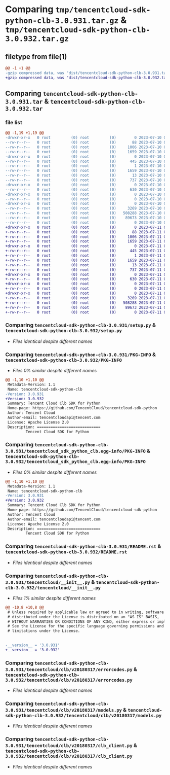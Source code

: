 # Comparing `tmp/tencentcloud-sdk-python-clb-3.0.931.tar.gz` & `tmp/tencentcloud-sdk-python-clb-3.0.932.tar.gz`

## filetype from file(1)

```diff
@@ -1 +1 @@
-gzip compressed data, was "dist/tencentcloud-sdk-python-clb-3.0.931.tar", last modified: Mon Jul 10 00:33:51 2023, max compression
+gzip compressed data, was "dist/tencentcloud-sdk-python-clb-3.0.932.tar", last modified: Tue Jul 11 00:34:17 2023, max compression
```

## Comparing `tencentcloud-sdk-python-clb-3.0.931.tar` & `tencentcloud-sdk-python-clb-3.0.932.tar`

### file list

```diff
@@ -1,19 +1,19 @@
-drwxr-xr-x   0 root         (0) root         (0)        0 2023-07-10 00:33:51.000000 tencentcloud-sdk-python-clb-3.0.931/
--rw-r--r--   0 root         (0) root         (0)       88 2023-07-10 00:33:51.000000 tencentcloud-sdk-python-clb-3.0.931/setup.cfg
--rw-r--r--   0 root         (0) root         (0)     1006 2023-07-10 00:33:51.000000 tencentcloud-sdk-python-clb-3.0.931/setup.py
--rw-r--r--   0 root         (0) root         (0)     1659 2023-07-10 00:33:51.000000 tencentcloud-sdk-python-clb-3.0.931/PKG-INFO
-drwxr-xr-x   0 root         (0) root         (0)        0 2023-07-10 00:33:51.000000 tencentcloud-sdk-python-clb-3.0.931/tencentcloud_sdk_python_clb.egg-info/
--rw-r--r--   0 root         (0) root         (0)      445 2023-07-10 00:33:51.000000 tencentcloud-sdk-python-clb-3.0.931/tencentcloud_sdk_python_clb.egg-info/SOURCES.txt
--rw-r--r--   0 root         (0) root         (0)        1 2023-07-10 00:33:51.000000 tencentcloud-sdk-python-clb-3.0.931/tencentcloud_sdk_python_clb.egg-info/dependency_links.txt
--rw-r--r--   0 root         (0) root         (0)     1659 2023-07-10 00:33:51.000000 tencentcloud-sdk-python-clb-3.0.931/tencentcloud_sdk_python_clb.egg-info/PKG-INFO
--rw-r--r--   0 root         (0) root         (0)       13 2023-07-10 00:33:51.000000 tencentcloud-sdk-python-clb-3.0.931/tencentcloud_sdk_python_clb.egg-info/top_level.txt
--rw-r--r--   0 root         (0) root         (0)      737 2023-07-10 00:33:51.000000 tencentcloud-sdk-python-clb-3.0.931/README.rst
-drwxr-xr-x   0 root         (0) root         (0)        0 2023-07-10 00:33:51.000000 tencentcloud-sdk-python-clb-3.0.931/tencentcloud/
--rw-r--r--   0 root         (0) root         (0)      630 2023-07-10 00:33:51.000000 tencentcloud-sdk-python-clb-3.0.931/tencentcloud/__init__.py
-drwxr-xr-x   0 root         (0) root         (0)        0 2023-07-10 00:33:51.000000 tencentcloud-sdk-python-clb-3.0.931/tencentcloud/clb/
--rw-r--r--   0 root         (0) root         (0)        0 2023-07-10 00:33:51.000000 tencentcloud-sdk-python-clb-3.0.931/tencentcloud/clb/__init__.py
-drwxr-xr-x   0 root         (0) root         (0)        0 2023-07-10 00:33:51.000000 tencentcloud-sdk-python-clb-3.0.931/tencentcloud/clb/v20180317/
--rw-r--r--   0 root         (0) root         (0)     3269 2023-07-10 00:33:51.000000 tencentcloud-sdk-python-clb-3.0.931/tencentcloud/clb/v20180317/errorcodes.py
--rw-r--r--   0 root         (0) root         (0)   508288 2023-07-10 00:33:51.000000 tencentcloud-sdk-python-clb-3.0.931/tencentcloud/clb/v20180317/models.py
--rw-r--r--   0 root         (0) root         (0)    89673 2023-07-10 00:33:51.000000 tencentcloud-sdk-python-clb-3.0.931/tencentcloud/clb/v20180317/clb_client.py
--rw-r--r--   0 root         (0) root         (0)        0 2023-07-10 00:33:51.000000 tencentcloud-sdk-python-clb-3.0.931/tencentcloud/clb/v20180317/__init__.py
+drwxr-xr-x   0 root         (0) root         (0)        0 2023-07-11 00:34:17.000000 tencentcloud-sdk-python-clb-3.0.932/
+-rw-r--r--   0 root         (0) root         (0)       88 2023-07-11 00:34:17.000000 tencentcloud-sdk-python-clb-3.0.932/setup.cfg
+-rw-r--r--   0 root         (0) root         (0)     1006 2023-07-11 00:34:17.000000 tencentcloud-sdk-python-clb-3.0.932/setup.py
+-rw-r--r--   0 root         (0) root         (0)     1659 2023-07-11 00:34:17.000000 tencentcloud-sdk-python-clb-3.0.932/PKG-INFO
+drwxr-xr-x   0 root         (0) root         (0)        0 2023-07-11 00:34:17.000000 tencentcloud-sdk-python-clb-3.0.932/tencentcloud_sdk_python_clb.egg-info/
+-rw-r--r--   0 root         (0) root         (0)      445 2023-07-11 00:34:17.000000 tencentcloud-sdk-python-clb-3.0.932/tencentcloud_sdk_python_clb.egg-info/SOURCES.txt
+-rw-r--r--   0 root         (0) root         (0)        1 2023-07-11 00:34:17.000000 tencentcloud-sdk-python-clb-3.0.932/tencentcloud_sdk_python_clb.egg-info/dependency_links.txt
+-rw-r--r--   0 root         (0) root         (0)     1659 2023-07-11 00:34:17.000000 tencentcloud-sdk-python-clb-3.0.932/tencentcloud_sdk_python_clb.egg-info/PKG-INFO
+-rw-r--r--   0 root         (0) root         (0)       13 2023-07-11 00:34:17.000000 tencentcloud-sdk-python-clb-3.0.932/tencentcloud_sdk_python_clb.egg-info/top_level.txt
+-rw-r--r--   0 root         (0) root         (0)      737 2023-07-11 00:34:17.000000 tencentcloud-sdk-python-clb-3.0.932/README.rst
+drwxr-xr-x   0 root         (0) root         (0)        0 2023-07-11 00:34:17.000000 tencentcloud-sdk-python-clb-3.0.932/tencentcloud/
+-rw-r--r--   0 root         (0) root         (0)      630 2023-07-11 00:34:17.000000 tencentcloud-sdk-python-clb-3.0.932/tencentcloud/__init__.py
+drwxr-xr-x   0 root         (0) root         (0)        0 2023-07-11 00:34:17.000000 tencentcloud-sdk-python-clb-3.0.932/tencentcloud/clb/
+-rw-r--r--   0 root         (0) root         (0)        0 2023-07-11 00:34:17.000000 tencentcloud-sdk-python-clb-3.0.932/tencentcloud/clb/__init__.py
+drwxr-xr-x   0 root         (0) root         (0)        0 2023-07-11 00:34:17.000000 tencentcloud-sdk-python-clb-3.0.932/tencentcloud/clb/v20180317/
+-rw-r--r--   0 root         (0) root         (0)     3269 2023-07-11 00:34:17.000000 tencentcloud-sdk-python-clb-3.0.932/tencentcloud/clb/v20180317/errorcodes.py
+-rw-r--r--   0 root         (0) root         (0)   508288 2023-07-11 00:34:17.000000 tencentcloud-sdk-python-clb-3.0.932/tencentcloud/clb/v20180317/models.py
+-rw-r--r--   0 root         (0) root         (0)    89673 2023-07-11 00:34:17.000000 tencentcloud-sdk-python-clb-3.0.932/tencentcloud/clb/v20180317/clb_client.py
+-rw-r--r--   0 root         (0) root         (0)        0 2023-07-11 00:34:17.000000 tencentcloud-sdk-python-clb-3.0.932/tencentcloud/clb/v20180317/__init__.py
```

### Comparing `tencentcloud-sdk-python-clb-3.0.931/setup.py` & `tencentcloud-sdk-python-clb-3.0.932/setup.py`

 * *Files identical despite different names*

### Comparing `tencentcloud-sdk-python-clb-3.0.931/PKG-INFO` & `tencentcloud-sdk-python-clb-3.0.932/PKG-INFO`

 * *Files 0% similar despite different names*

```diff
@@ -1,10 +1,10 @@
 Metadata-Version: 1.1
 Name: tencentcloud-sdk-python-clb
-Version: 3.0.931
+Version: 3.0.932
 Summary: Tencent Cloud Clb SDK for Python
 Home-page: https://github.com/TencentCloud/tencentcloud-sdk-python
 Author: Tencent Cloud
 Author-email: tencentcloudapi@tencent.com
 License: Apache License 2.0
 Description: ============================
         Tencent Cloud SDK for Python
```

### Comparing `tencentcloud-sdk-python-clb-3.0.931/tencentcloud_sdk_python_clb.egg-info/PKG-INFO` & `tencentcloud-sdk-python-clb-3.0.932/tencentcloud_sdk_python_clb.egg-info/PKG-INFO`

 * *Files 0% similar despite different names*

```diff
@@ -1,10 +1,10 @@
 Metadata-Version: 1.1
 Name: tencentcloud-sdk-python-clb
-Version: 3.0.931
+Version: 3.0.932
 Summary: Tencent Cloud Clb SDK for Python
 Home-page: https://github.com/TencentCloud/tencentcloud-sdk-python
 Author: Tencent Cloud
 Author-email: tencentcloudapi@tencent.com
 License: Apache License 2.0
 Description: ============================
         Tencent Cloud SDK for Python
```

### Comparing `tencentcloud-sdk-python-clb-3.0.931/README.rst` & `tencentcloud-sdk-python-clb-3.0.932/README.rst`

 * *Files identical despite different names*

### Comparing `tencentcloud-sdk-python-clb-3.0.931/tencentcloud/__init__.py` & `tencentcloud-sdk-python-clb-3.0.932/tencentcloud/__init__.py`

 * *Files 1% similar despite different names*

```diff
@@ -10,8 +10,8 @@
 # Unless required by applicable law or agreed to in writing, software
 # distributed under the License is distributed on an "AS IS" BASIS,
 # WITHOUT WARRANTIES OR CONDITIONS OF ANY KIND, either express or implied.
 # See the License for the specific language governing permissions and
 # limitations under the License.
 
 
-__version__ = '3.0.931'
+__version__ = '3.0.932'
```

### Comparing `tencentcloud-sdk-python-clb-3.0.931/tencentcloud/clb/v20180317/errorcodes.py` & `tencentcloud-sdk-python-clb-3.0.932/tencentcloud/clb/v20180317/errorcodes.py`

 * *Files identical despite different names*

### Comparing `tencentcloud-sdk-python-clb-3.0.931/tencentcloud/clb/v20180317/models.py` & `tencentcloud-sdk-python-clb-3.0.932/tencentcloud/clb/v20180317/models.py`

 * *Files identical despite different names*

### Comparing `tencentcloud-sdk-python-clb-3.0.931/tencentcloud/clb/v20180317/clb_client.py` & `tencentcloud-sdk-python-clb-3.0.932/tencentcloud/clb/v20180317/clb_client.py`

 * *Files identical despite different names*

